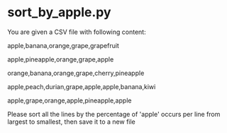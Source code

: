 # sort_by_apple.py

You are given a CSV file with following content:

apple,banana,orange,grape,grapefruit

apple,pineapple,orange,grape,apple

orange,banana,orange,grape,cherry,pineapple

apple,peach,durian,grape,apple,apple,banana,kiwi

apple,grape,orange,apple,pineapple,apple

 
Please sort all the lines by the percentage of 'apple' occurs per line from largest to smallest, then save it to a new file
